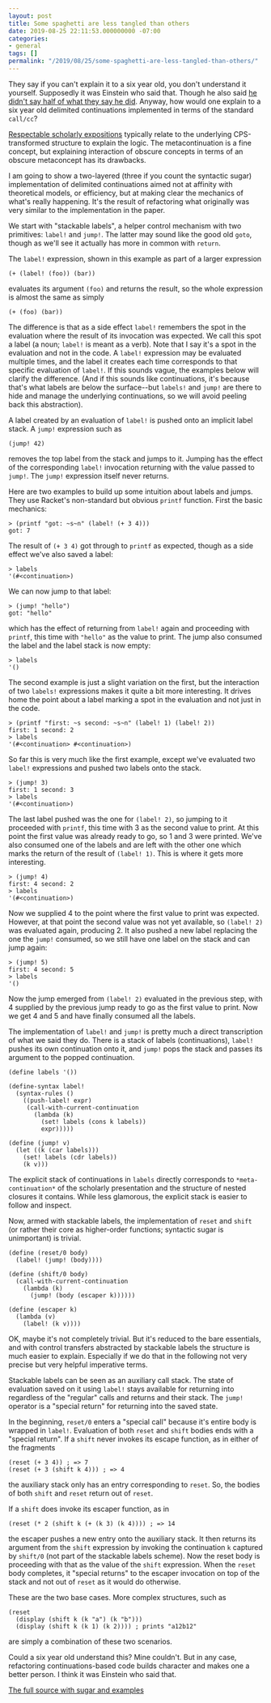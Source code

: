 ```yaml
---
layout: post
title: Some spaghetti are less tangled than others
date: 2019-08-25 22:11:53.000000000 -07:00
categories:
- general
tags: []
permalink: "/2019/08/25/some-spaghetti-are-less-tangled-than-others/"
---
```

They say if you can't explain it to a six year old, you don't understand it yourself. Supposedly it was Einstein who said that. Though he also said [he didn't say half of what they say he did](https://me.me/i/i-never-said-half-the-shit-people-say-idid-albert-86ee8c76f0bf4db18eb311a337543722). Anyway, how would one explain to a six year old delimited continuations implemented in terms of the standard `call/cc`?

[Respectable scholarly expositions](https://www.deinprogramm.de/sperber/papers/shift-reset-direct.pdf) typically relate to the underlying CPS-transformed structure to explain the logic. The metacontinuation is a fine concept, but explaining interaction of obscure concepts in terms of an obscure metaconcept has its drawbacks.

I am going to show a two-layered (three if you count the syntactic sugar) implementation of delimited continuations aimed not at affinity with theoretical models, or efficiency, but at making clear the mechanics of what's really happening. It's the result of refactoring what originally was very similar to the implementation in the paper.

We start with "stackable labels", a helper control mechanism with two primitives: `label!` and `jump!`. The latter may sound like the good old `goto`, though as we'll see it actually has more in common with `return`.

The `label!` expression, shown in this example as part of a larger expression

```
(+ (label! (foo)) (bar))
```

evaluates its argument `(foo)` and returns the result, so the whole expression is almost the same as simply

```
(+ (foo) (bar))
```

The difference is that as a side effect `label!` remembers the spot in the evaluation where the result of its invocation was expected. We call this spot a label (a noun; `label!` is meant as a verb). Note that I say it's a spot in the evaluation and not in the code. A `label!` expression may be evaluated multiple times, and the label it creates each time corresponds to that specific evaluation of `label!`. If this sounds vague, the examples below will clarify the difference. (And if this sounds like continuations, it's because that's what labels are below the surface--but `labels!` and `jump!` are there to hide and manage the underlying continuations, so we will avoid peeling back this abstraction).

A label created by an evaluation of `label!` is pushed onto an implicit label stack. A `jump!` expression such as

```
(jump! 42)
```

removes the top label from the stack and jumps to it. Jumping has the effect of the corresponding `label!` invocation returning with the value passed to `jump!`. The `jump!` expression itself never returns.

Here are two examples to build up some intuition about labels and jumps. They use Racket's non-standard but obvious `printf` function. First the basic mechanics:

```
> (printf "got: ~s~n" (label! (+ 3 4)))
got: 7
```

The result of `(+ 3 4)` got through to `printf` as expected, though as a side effect we've also saved a label:

```
> labels
'(#<continuation>)
```

We can now jump to that label:

```
> (jump! "hello")
got: "hello"
```

which has the effect of returning from `label!` again and proceeding with `printf`, this time with `"hello"` as the value to print. The jump also consumed the label and the label stack is now empty:

```
> labels
'()
```

The second example is just a slight variation on the first, but the interaction of two `labels!` expressions makes it quite a bit more interesting. It drives home the point about a label marking a spot in the evaluation and not just in the code.

```
> (printf "first: ~s second: ~s~n" (label! 1) (label! 2))
first: 1 second: 2
> labels
'(#<continuation> #<continuation>)
```

So far this is very much like the first example, except we've evaluated two `label!` expressions and pushed two labels onto the stack.

```
> (jump! 3)
first: 1 second: 3
> labels
'(#<continuation>)
```

The last label pushed was the one for `(label! 2)`, so jumping to it proceeded with `printf`, this time with 3 as the second value to print. At this point the first value was already ready to go, so 1 and 3 were printed. We've also consumed one of the labels and are left with the other one which marks the return of the result of `(label! 1)`. This is where it gets more interesting.

```
> (jump! 4)
first: 4 second: 2
> labels
'(#<continuation>)
```

Now we supplied 4 to the point where the first value to print was expected. However, at that point the second value was not yet available, so `(label! 2)` was evaluated again, producing 2. It also pushed a new label replacing the one the `jump!` consumed, so we still have one label on the stack and can jump again:

```
> (jump! 5)
first: 4 second: 5
> labels
'()
```

Now the jump emerged from `(label! 2)` evaluated in the previous step, with 4 supplied by the previous jump ready to go as the first value to print. Now we get 4 and 5 and have finally consumed all the labels.

The implementation of `label!` and `jump!` is pretty much a direct transcription of what we said they do. There is a stack of labels (continuations), `label!` pushes its own continuation onto it, and `jump!` pops the stack and passes its argument to the popped continuation.

```
(define labels '())

(define-syntax label!
  (syntax-rules ()
    ((push-label! expr)
     (call-with-current-continuation
       (lambda (k)
         (set! labels (cons k labels))
         expr)))))

(define (jump! v)
  (let ((k (car labels)))
    (set! labels (cdr labels))
    (k v)))
```

The explicit stack of continuations in `labels` directly corresponds to `*meta-continuation*` of the scholarly presentation and the structure of nested closures it contains. While less glamorous, the explicit stack is easier to follow and inspect.

Now, armed with stackable labels, the implementation of `reset` and `shift` (or rather their core as higher-order functions; syntactic sugar is unimportant) is trivial.

```
(define (reset/0 body)
  (label! (jump! (body))))

(define (shift/0 body)
  (call-with-current-continuation
    (lambda (k)
      (jump! (body (escaper k))))))

(define (escaper k)
  (lambda (v)
    (label! (k v))))
```

OK, maybe it's not completely trivial. But it's reduced to the bare essentials, and with control transfers abstracted by stackable labels the structure is much easier to explain. Especially if we do that in the following not very precise but very helpful imperative terms.

Stackable labels can be seen as an auxiliary call stack. The state of evaluation saved on it using `label!` stays available for returning into regardless of the "regular" calls and returns and their stack. The `jump!` operator is a "special return" for returning into the saved state.

In the beginning, `reset/0` enters a "special call" because it's entire body is wrapped in `label!`. Evaluation of both `reset` and `shift` bodies ends with a "special return". If a `shift` never invokes its escape function, as in either of the fragments

```
(reset (+ 3 4)) ; => 7
(reset (+ 3 (shift k 4))) ; => 4
```

the auxiliary stack only has an entry corresponding to `reset`. So, the bodies of both `shift` and `reset` return out of `reset`.

If a `shift` does invoke its escaper function, as in

```
(reset (* 2 (shift k (+ (k 3) (k 4)))) ; => 14
```

the escaper pushes a new entry onto the auxiliary stack. It then returns its argument from the `shift` expression by invoking the continuation `k` captured by `shift/0` (not part of the stackable labels scheme). Now the reset body is proceeding with that as the value of the `shift` expression. When the `reset` body completes, it "special returns" to the escaper invocation on top of the stack and not out of `reset` as it would do otherwise.

These are the two base cases. More complex structures, such as

```
(reset
  (display (shift k (k "a") (k "b")))
  (display (shift k (k 1) (k 2)))) ; prints "a12b12"
```

are simply a combination of these two scenarios.

Could a six year old understand this? Mine couldn't. But in any case, refactoring continuations-based code builds character and makes one a better person. I think it was Einstein who said that.

[The full source with sugar and examples](https://gist.github.com/ast-hugger/79738ad20d24fff826854268da44078d)

